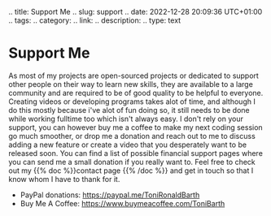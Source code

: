 .. title: Support Me
.. slug: support
.. date: 2022-12-28 20:09:36 UTC+01:00
.. tags: 
.. category: 
.. link: 
.. description: 
.. type: text

# Support Me

As most of my projects are open-sourced projects or dedicated to support other people on their way to learn new skills, they are available to a large community and are required to be of good quality to be helpful to everyone. 
Creating videos or developing programs takes alot of time, and although I do this mostly because i've alot of fun doing so, it still needs to be done while working fulltime too which isn't always easy. 
I don't rely on your support, you can however buy me a coffee to make my next coding session go much smoother, or drop me a donation and reach out to me to discuss adding a new feature or create a video that you desperately want to be released soon.
You can find a list of possible financial support pages where you can send me a small donation if you really want to. Feel free to check out my {{% doc %}}contact page <contact>{{% /doc %}} and get in touch so that I know whom I have to thank for it.

* PayPal donations: <https://paypal.me/ToniRonaldBarth>
* Buy Me A Coffee: <https://www.buymeacoffee.com/ToniBarth>
